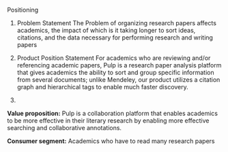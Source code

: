 Positioning

1. Problem Statement
    The Problem of organizing research papers affects academics, the impact of which is it taking longer to sort ideas, citations, and the data necessary for performing research and writing papers

2. Product Position Statement
    For academics who are reviewing and/or referencing academic papers, Pulp is a research paper analysis platform that gives academics the ability to sort and group specific information from several documents; unlike Mendeley, our product utilizes a citation graph and hierarchical tags to enable much faster discovery.

3.
**Value proposition:** Pulp is a collaboration platform that enables academics to be more effective in their literary research by enabling more effective searching and collaborative annotations. 
   
**Consumer segment:** Academics who have to read many research papers
   
